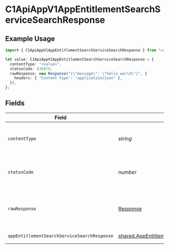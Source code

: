 # C1ApiAppV1AppEntitlementSearchServiceSearchResponse

## Example Usage

```typescript
import { C1ApiAppV1AppEntitlementSearchServiceSearchResponse } from "conductorone-sdk-typescript/sdk/models/operations";

let value: C1ApiAppV1AppEntitlementSearchServiceSearchResponse = {
  contentType: "<value>",
  statusCode: 836079,
  rawResponse: new Response("{\"message\": \"hello world\"}", {
    headers: { "Content-Type": "application/json" },
  }),
};
```

## Fields

| Field                                                                                                                       | Type                                                                                                                        | Required                                                                                                                    | Description                                                                                                                 |
| --------------------------------------------------------------------------------------------------------------------------- | --------------------------------------------------------------------------------------------------------------------------- | --------------------------------------------------------------------------------------------------------------------------- | --------------------------------------------------------------------------------------------------------------------------- |
| `contentType`                                                                                                               | *string*                                                                                                                    | :heavy_check_mark:                                                                                                          | HTTP response content type for this operation                                                                               |
| `statusCode`                                                                                                                | *number*                                                                                                                    | :heavy_check_mark:                                                                                                          | HTTP response status code for this operation                                                                                |
| `rawResponse`                                                                                                               | [Response](https://developer.mozilla.org/en-US/docs/Web/API/Response)                                                       | :heavy_check_mark:                                                                                                          | Raw HTTP response; suitable for custom response parsing                                                                     |
| `appEntitlementSearchServiceSearchResponse`                                                                                 | [shared.AppEntitlementSearchServiceSearchResponse](../../../sdk/models/shared/appentitlementsearchservicesearchresponse.md) | :heavy_minus_sign:                                                                                                          | Successful response                                                                                                         |